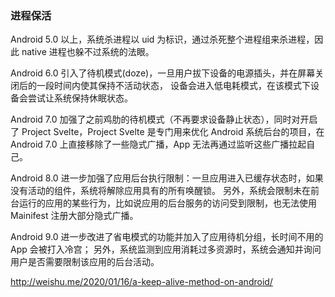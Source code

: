 ### 进程保活

Android 5.0 以上，系统杀进程以 uid 为标识，通过杀死整个进程组来杀进程，因此 native 进程也躲不过系统的法眼。

Android 6.0 引入了待机模式(doze)，一旦用户拔下设备的电源插头，并在屏幕关闭后的一段时间内使其保持不活动状态，
设备会进入低电耗模式，在该模式下设备会尝试让系统保持休眠状态。

Android 7.0 加强了之前鸡肋的待机模式（不再要求设备静止状态），同时对开启了 Project Svelte，Project Svelte 
是专门用来优化 Android 系统后台的项目，在 Android 7.0 上直接移除了一些隐式广播，App 无法再通过监听这些广播拉起自己。

Android 8.0 进一步加强了应用后台执行限制：一旦应用进入已缓存状态时，如果没有活动的组件，系统将解除应用具有的所有唤醒锁。
另外，系统会限制未在前台运行的应用的某些行为，比如说应用的后台服务的访问受到限制，也无法使用 Mainifest 注册大部分隐式广播。

Android 9.0 进一步改进了省电模式的功能并加入了应用待机分组，长时间不用的 App 会被打入冷宫；
另外，系统监测到应用消耗过多资源时，系统会通知并询问用户是否需要限制该应用的后台活动。

http://weishu.me/2020/01/16/a-keep-alive-method-on-android/